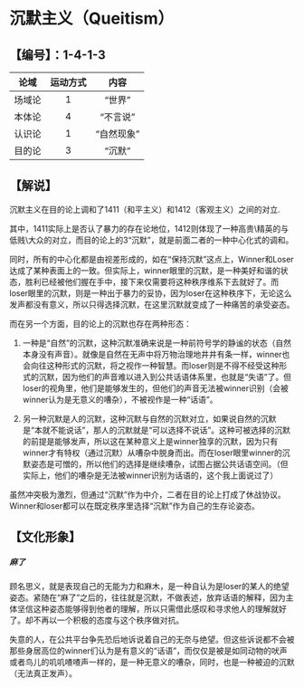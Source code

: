 # 沉默主义（Queitism）
## 【编号】：1-4-1-3

| 论域 | 运动方式           | 内容 |
|:----:|:----------------:|:----:|
| 场域论   |1 |  “世界”  |
| 本体论   |4 |  “不言说”  |
| 认识论   | 1|  “自然现象”  |
| 目的论   |3 |  “沉默”  |

## 【解说】
沉默主义在目的论上调和了1411（和平主义）和1412（客观主义）之间的对立.

其中，1411实际上是否认了暴力的存在论地位，1412则体现了一种高贵\精英的与低贱\大众的对立，而目的论上的3“沉默”，就是前面二者的一种中心化式的调和。

同时，所有的中心化都是由视差形成的，如在“保持沉默”这点上，Winner和Loser达成了某种表面上的一致。但实际上，winner眼里的沉默，是一种美好和谐的状态，胜利已经被他们握在手中，接下来仅需要将这种秩序维系下去就好了。而loser眼里的沉默，则是一种出于暴力的妥协，因为loser在这种秩序下，无论这么发声都没有意义，所以只得选择沉默，在这里沉默就变成了一种痛苦的承受姿态。

而在另一个方面，目的论上的沉默也存在两种形态：

1.	一种是“自然”的沉默，这种沉默准确来说是一种前符号学的静谧的状态（自然本身没有声音）。就像是自然在无声中将万物治理地井井有条一样，winner也会向往这种形式的沉默，将之视作一种智慧。而loser则是不得不经受这种形式的沉默，因为他们的声音难以进入到公共话语体系里，也就是“失语”了。但loser的视角里，他们是能够发生的，但他们的声音无法被winner识别（会被winner认为是无意义的嘈杂），不被视作是一种“话语”。

2.	另一种沉默是人的沉默，这种沉默与自然的沉默对立，如果说自然的沉默是“本就不能说话”，那人的沉默就是“可以选择不说话”。这种可被选择的沉默的前提是能够发声，所以这在某种意义上是winner独享的沉默，因为只有winner才有特权（通过沉默）从嘈杂中脱身而出。而在loser眼里winner的沉默姿态是可憎的，所以他们的选择是继续嘈杂，试图占据公共话语空间。（但实际上，他们的嘈杂是无法被winner识别为话语的，这个我上面说过了）

虽然冲突极为激烈，但通过“沉默”作为中介，二者在目的论上打成了休战协议。Winner和loser都可以在既定秩序里选择“沉默”作为自己的生存论姿态。

## 【文化形象】
##### 麻了

顾名思义，就是表现自己的无能为力和麻木，是一种自认为是loser的某人的绝望姿态。紧随在“麻了”之后的，往往就是沉默，不做表述，放弃话语的解释，因为主体坚信这种姿态能够得到他者的理解，所以只需借此感叹和寻求他人的理解就好了。却不再以一个积极的态度与这个秩序做对抗。

失意的人，在公共平台争先恐后地诉说着自己的无奈与绝望。但这些诉说都不会被那些身居高位的winner们认为是有意义的“话语”，而仅仅是被是如同动物的吠声或者鸟儿的叽叽喳喳声一样的，是一种无意义的嘈杂，同时，也是一种被迫的沉默（无法真正发声）。
